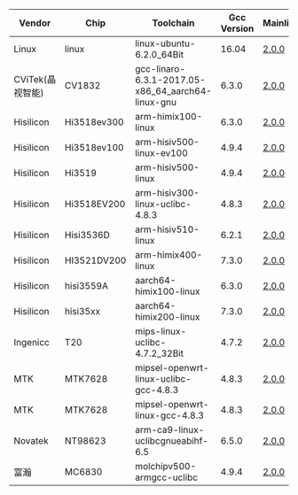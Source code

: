 Vendor | Chip| Toolchain| Gcc Version|Mainline| Longterm|Stable
---|---|---|---|---| --- | --- 
Linux | linux | linux-ubuntu-6.2.0_64Bit | 16.04 | [2.0.0](https://images.tuyacn.com/rms-static/3daf8380-1ba1-11ec-b7af-2d39f353debc-1632313988024.tar.gz?tyName=ty_xvr_gw_linux_sdk-TuyaOS2.3.0_ty_xvr_gw_linux_sdk_2.0.0_linux-ubuntu-6.2.0_64Bit_wire_fs_1.0.19.tar.gz)
CViTek(晶视智能)|CV1832	|gcc-linaro-6.3.1-2017.05-x86_64_aarch64-linux-gnu	|6.3.0| [2.0.0](https://images.tuyacn.com/rms-static/3d991550-1ba1-11ec-ae0e-ef06697a0707-1632313987877.tar.gz?tyName=ty_xvr_gw_linux_sdk-TuyaOS2.3.0_ty_xvr_gw_linux_sdk_2.0.0_gcc-linaro-6.3.1-2017.05-x86_64_aarch64-linux-gnu_wire_fs_0.0.2.tar.gz)
Hisilicon	|Hi3518ev300	|arm-himix100-linux	|6.3.0| [2.0.0](https://images.tuyacn.com/rms-static/3d85db70-1ba1-11ec-ae0e-ef06697a0707-1632313987751.tar.gz?tyName=ty_xvr_gw_linux_sdk-TuyaOS2.3.0_ty_xvr_gw_linux_sdk_2.0.0_arm-himix100-linux_wire_fs_1.2.6.tar.gz)
Hisilicon	|Hi3518ev100	|arm-hisiv500-linux-ev100	|4.9.4| [2.0.0](https://images.tuyacn.com/rms-static/3d982af0-1ba1-11ec-ae0e-ef06697a0707-1632313987871.tar.gz?tyName=ty_xvr_gw_linux_sdk-TuyaOS2.3.0_ty_xvr_gw_linux_sdk_2.0.0_arm-hisiv500-linux-ev100_wire_fs_0.0.5.tar.gz)
Hisilicon	|Hi3519	|arm-hisiv500-linux	|4.9.4| [2.0.0](https://images.tuyacn.com/rms-static/3daf0e50-1ba1-11ec-b7af-2d39f353debc-1632313988021.tar.gz?tyName=ty_xvr_gw_linux_sdk-TuyaOS2.3.0_ty_xvr_gw_linux_sdk_2.0.0_arm-hisiv500-linux_wire_fs_0.0.5.tar.gz)
Hisilicon	|Hi3518EV200	|arm-hisiv300-linux-uclibc-4.8.3	|4.8.3| [2.0.0](https://images.tuyacn.com/rms-static/3d971980-1ba1-11ec-ae0e-ef06697a0707-1632313987864.tar.gz?tyName=ty_xvr_gw_linux_sdk-TuyaOS2.3.0_ty_xvr_gw_linux_sdk_2.0.0_arm-hisiv300-linux-uclibc-4.8.3_wire_fs_0.0.5.tar.gz)
Hisilicon	|Hisi3536D	|arm-hisiv510-linux	|6.2.1| [2.0.0](https://images.tuyacn.com/rms-static/3dafd1a0-1ba1-11ec-b7af-2d39f353debc-1632313988026.tar.gz?tyName=ty_xvr_gw_linux_sdk-TuyaOS2.3.0_ty_xvr_gw_linux_sdk_2.0.0_arm-hisiv510-linux_wire_fs_0.0.9.tar.gz)
Hisilicon	|HI3521DV200|	arm-himix400-linux|	7.3.0| [2.0.0](https://images.tuyacn.com/rms-static/3dadaec0-1ba1-11ec-b7af-2d39f353debc-1632313988012.tar.gz?tyName=ty_xvr_gw_linux_sdk-TuyaOS2.3.0_ty_xvr_gw_linux_sdk_2.0.0_arm-himix400-linux_wire_fs_0.0.2.tar.gz)
Hisilicon	|hisi3559A	|aarch64-himix100-linux	|6.3.0| [2.0.0](https://images.tuyacn.com/rms-static/bb705ab0-1ba1-11ec-ae0e-ef06697a0707-1632314199003.tar.gz?tyName=ty_xvr_gw_linux_sdk-TuyaOS2.3.0_ty_xvr_gw_linux_sdk_2.0.0_aarch64-himix100-linux_wire_fs_0.0.3.tar.gz)
Hisilicon	|hisi35xx | aarch64-himix200-linux	|7.3.0| [2.0.0](https://images.tuyacn.com/rms-static/3db6fd90-1ba1-11ec-ae0e-ef06697a0707-1632313988073.tar.gz?tyName=ty_xvr_gw_linux_sdk-TuyaOS2.3.0_ty_xvr_gw_linux_sdk_2.0.0_aarch64-himix200-linux_wire_fs_0.0.2.tar.gz)
Ingenicc	|T20	|mips-linux-uclibc-4.7.2_32Bit|	4.7.2| [2.0.0](https://images.tuyacn.com/rms-static/ba1f97c0-1ba1-11ec-b7af-2d39f353debc-1632314196796.tar.gz?tyName=ty_xvr_gw_linux_sdk-TuyaOS2.3.0_ty_xvr_gw_linux_sdk_2.0.0_mips-linux-uclibc-4.7.2_32Bit_wire_fs_1.0.5.tar.gz)
MTK	|MTK7628	|mipsel-openwrt-linux-uclibc-gcc-4.8.3	|4.8.3| [2.0.0](https://images.tuyacn.com/rms-static/3da6d0f0-1ba1-11ec-ae0e-ef06697a0707-1632313987967.tar.gz?tyName=ty_xvr_gw_linux_sdk-TuyaOS2.3.0_ty_xvr_gw_linux_sdk_2.0.0_mipsel-openwrt-linux-uclibc-gcc-4.8.3_wire_fs_1.0.3.tar.gz)
MTK|MTK7628|	mipsel-openwrt-linux-gcc-4.8.3|	4.8.3| [2.0.0](https://images.tuyacn.com/rms-static/3db9e3c0-1ba1-11ec-b7af-2d39f353debc-1632313988092.tar.gz?tyName=ty_xvr_gw_linux_sdk-TuyaOS2.3.0_ty_xvr_gw_linux_sdk_2.0.0_mipsel-openwrt-linux-gcc-4.8.3_wire_fs_1.0.2.tar.gz)
Novatek	|NT98623	|arm-ca9-linux-uclibcgnueabihf-6.5|	6.5.0| [2.0.0](https://images.tuyacn.com/rms-static/bcaf6a60-1ba1-11ec-ae0e-ef06697a0707-1632314201094.tar.gz?tyName=ty_xvr_gw_linux_sdk-TuyaOS2.3.0_ty_xvr_gw_linux_sdk_2.0.0_arm-ca9-linux-uclibcgnueabihf-6.5_wire_fs_0.0.4.tar.gz)
富瀚	|MC6830|	molchipv500-armgcc-uclibc	|4.9.4| [2.0.0](https://images.tuyacn.com/rms-static/3db724a0-1ba1-11ec-ae0e-ef06697a0707-1632313988074.tar.gz?tyName=ty_xvr_gw_linux_sdk-TuyaOS2.3.0_ty_xvr_gw_linux_sdk_2.0.0_molchipv500-armgcc-uclibc_wire_fs_0.0.3.tar.gz)




